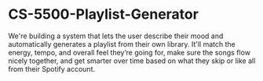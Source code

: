# CS-5500-Playlist-Generator

We're building a system that lets the user describe their mood and automatically generates a playlist from their own library.  It'll match the energy, tempo, and overall feel they’re going for, make sure the songs flow nicely together, and get smarter over time based on what they skip or like all from their Spotify account.
